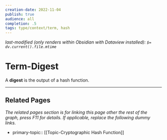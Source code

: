 ```yaml
---
creation-date: 2022-11-04
publish: true
audience: all
completion: .5
tags: type/context/term, hash 
---
```

*last-modified (only renders within Obsidian with Dataview installed): `$= dv.current().file.mtime`*
# Term-Digest
A **digest** is the output of a hash function.

---
## Related Pages
*The related pages section is for linking this page other the rest of the graph, press F11 for details. If applicable, replace the following dummy links.*
- primary-topic:: [[Topic-Cryptographic Hash Function]]
